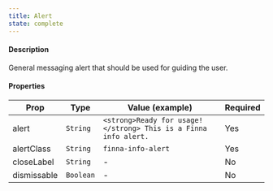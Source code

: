 ```yaml
---
title: Alert
state: complete
---
```


#### Description

General messaging alert that should be used for guiding the user.

#### Properties

| Prop        | Type      | Value (example)                                                 | Required |
| ----------- | --------- | --------------------------------------------------------------- | -------- |
| alert       | `String`  | `<strong>Ready for usage!</strong> This is a Finna info alert.` | Yes      |
| alertClass  | `String`  | `finna-info-alert`                                              | Yes      |
| closeLabel  | `String`  | -                                                               | No       |
| dismissable | `Boolean` | -                                                               | No       |
